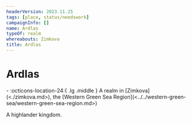 ```yaml
---
headerVersion: 2023.11.25
tags: [place, status/needswork]
campaignInfo: []
name: Ardlas
typeOf: realm
whereabouts: Zimkova
title: Ardlas
---
```

# Ardlas
<div class="grid cards ext-narrow-margin ext-one-column" markdown>
-    :octicons-location-24:{ .lg .middle } A realm in [Zimkova](<./zimkova.md>), the [Western Green Sea Region](<../../western-green-sea/western-green-sea-region.md>)  
</div>


A highlander kingdom.





